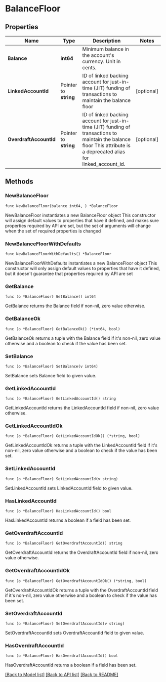 # BalanceFloor

## Properties

Name | Type | Description | Notes
------------ | ------------- | ------------- | -------------
**Balance** | **int64** | Minimum balance in the account&#39;s currency. Unit in cents. | 
**LinkedAccountId** | Pointer to **string** | ID of linked backing account for just-in-time (JIT) funding of transactions to maintain the balance floor  | [optional] 
**OverdraftAccountId** | Pointer to **string** | ID of linked backing account for just-in-time (JIT) funding of transactions to maintain the balance floor This attribute is a deprecated alias for linked_account_id.  | [optional] 

## Methods

### NewBalanceFloor

`func NewBalanceFloor(balance int64, ) *BalanceFloor`

NewBalanceFloor instantiates a new BalanceFloor object
This constructor will assign default values to properties that have it defined,
and makes sure properties required by API are set, but the set of arguments
will change when the set of required properties is changed

### NewBalanceFloorWithDefaults

`func NewBalanceFloorWithDefaults() *BalanceFloor`

NewBalanceFloorWithDefaults instantiates a new BalanceFloor object
This constructor will only assign default values to properties that have it defined,
but it doesn't guarantee that properties required by API are set

### GetBalance

`func (o *BalanceFloor) GetBalance() int64`

GetBalance returns the Balance field if non-nil, zero value otherwise.

### GetBalanceOk

`func (o *BalanceFloor) GetBalanceOk() (*int64, bool)`

GetBalanceOk returns a tuple with the Balance field if it's non-nil, zero value otherwise
and a boolean to check if the value has been set.

### SetBalance

`func (o *BalanceFloor) SetBalance(v int64)`

SetBalance sets Balance field to given value.


### GetLinkedAccountId

`func (o *BalanceFloor) GetLinkedAccountId() string`

GetLinkedAccountId returns the LinkedAccountId field if non-nil, zero value otherwise.

### GetLinkedAccountIdOk

`func (o *BalanceFloor) GetLinkedAccountIdOk() (*string, bool)`

GetLinkedAccountIdOk returns a tuple with the LinkedAccountId field if it's non-nil, zero value otherwise
and a boolean to check if the value has been set.

### SetLinkedAccountId

`func (o *BalanceFloor) SetLinkedAccountId(v string)`

SetLinkedAccountId sets LinkedAccountId field to given value.

### HasLinkedAccountId

`func (o *BalanceFloor) HasLinkedAccountId() bool`

HasLinkedAccountId returns a boolean if a field has been set.

### GetOverdraftAccountId

`func (o *BalanceFloor) GetOverdraftAccountId() string`

GetOverdraftAccountId returns the OverdraftAccountId field if non-nil, zero value otherwise.

### GetOverdraftAccountIdOk

`func (o *BalanceFloor) GetOverdraftAccountIdOk() (*string, bool)`

GetOverdraftAccountIdOk returns a tuple with the OverdraftAccountId field if it's non-nil, zero value otherwise
and a boolean to check if the value has been set.

### SetOverdraftAccountId

`func (o *BalanceFloor) SetOverdraftAccountId(v string)`

SetOverdraftAccountId sets OverdraftAccountId field to given value.

### HasOverdraftAccountId

`func (o *BalanceFloor) HasOverdraftAccountId() bool`

HasOverdraftAccountId returns a boolean if a field has been set.


[[Back to Model list]](../README.md#documentation-for-models) [[Back to API list]](../README.md#documentation-for-api-endpoints) [[Back to README]](../README.md)


